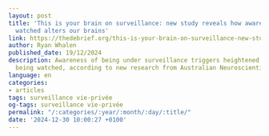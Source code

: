 ```yaml
---
layout: post
title: 'This is your brain on surveillance: new study reveals how awareness of being
  watched alters our brains'
link: https://thedebrief.org/this-is-your-brain-on-surveillance-new-study-reveals-how-awareness-of-being-watched-alters-our-brains/
author: Ryan Whalen
published_date: 19/12/2024
description: Awareness of being under surveillance triggers heightened alertness of
  being watched, according to new research from Australian Neuroscientists.
language: en
categories:
- articles
tags: surveillance vie-privée
og-tags: surveillance vie-privée
permalink: "/:categories/:year/:month/:day/:title/"
date: '2024-12-30 10:00:27 +0100'
---
```

